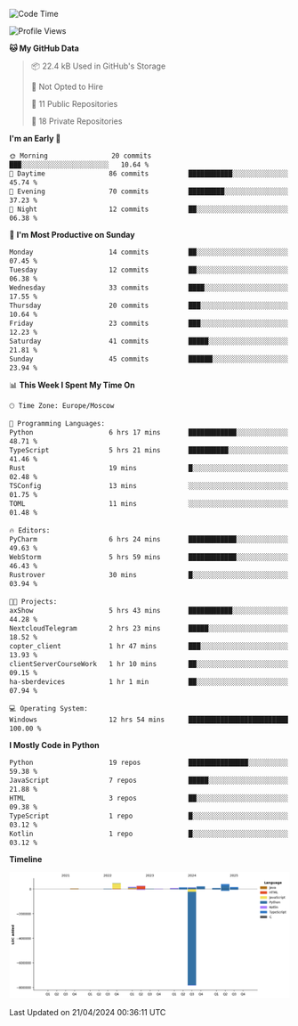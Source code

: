 <!--START_SECTION:waka-->
![Code Time](http://img.shields.io/badge/Code%20Time-269%20hrs%2048%20mins-blue)

![Profile Views](http://img.shields.io/badge/Profile%20Views-0-blue)

**🐱 My GitHub Data** 

> 📦 22.4 kB Used in GitHub's Storage 
 > 
> 🚫 Not Opted to Hire
 > 
> 📜 11 Public Repositories 
 > 
> 🔑 18 Private Repositories 
 > 
**I'm an Early 🐤** 

```text
🌞 Morning                20 commits          ███░░░░░░░░░░░░░░░░░░░░░░   10.64 % 
🌆 Daytime                86 commits          ███████████░░░░░░░░░░░░░░   45.74 % 
🌃 Evening                70 commits          █████████░░░░░░░░░░░░░░░░   37.23 % 
🌙 Night                  12 commits          ██░░░░░░░░░░░░░░░░░░░░░░░   06.38 % 
```
📅 **I'm Most Productive on Sunday** 

```text
Monday                   14 commits          ██░░░░░░░░░░░░░░░░░░░░░░░   07.45 % 
Tuesday                  12 commits          ██░░░░░░░░░░░░░░░░░░░░░░░   06.38 % 
Wednesday                33 commits          ████░░░░░░░░░░░░░░░░░░░░░   17.55 % 
Thursday                 20 commits          ███░░░░░░░░░░░░░░░░░░░░░░   10.64 % 
Friday                   23 commits          ███░░░░░░░░░░░░░░░░░░░░░░   12.23 % 
Saturday                 41 commits          █████░░░░░░░░░░░░░░░░░░░░   21.81 % 
Sunday                   45 commits          ██████░░░░░░░░░░░░░░░░░░░   23.94 % 
```


📊 **This Week I Spent My Time On** 

```text
🕑︎ Time Zone: Europe/Moscow

💬 Programming Languages: 
Python                   6 hrs 17 mins       ████████████░░░░░░░░░░░░░   48.71 % 
TypeScript               5 hrs 21 mins       ██████████░░░░░░░░░░░░░░░   41.46 % 
Rust                     19 mins             █░░░░░░░░░░░░░░░░░░░░░░░░   02.48 % 
TSConfig                 13 mins             ░░░░░░░░░░░░░░░░░░░░░░░░░   01.75 % 
TOML                     11 mins             ░░░░░░░░░░░░░░░░░░░░░░░░░   01.48 % 

🔥 Editors: 
PyCharm                  6 hrs 24 mins       ████████████░░░░░░░░░░░░░   49.63 % 
WebStorm                 5 hrs 59 mins       ████████████░░░░░░░░░░░░░   46.43 % 
Rustrover                30 mins             █░░░░░░░░░░░░░░░░░░░░░░░░   03.94 % 

🐱‍💻 Projects: 
axShow                   5 hrs 43 mins       ███████████░░░░░░░░░░░░░░   44.28 % 
NextcloudTelegram        2 hrs 23 mins       █████░░░░░░░░░░░░░░░░░░░░   18.52 % 
copter_client            1 hr 47 mins        ███░░░░░░░░░░░░░░░░░░░░░░   13.93 % 
clientServerCourseWork   1 hr 10 mins        ██░░░░░░░░░░░░░░░░░░░░░░░   09.15 % 
ha-sberdevices           1 hr 1 min          ██░░░░░░░░░░░░░░░░░░░░░░░   07.94 % 

💻 Operating System: 
Windows                  12 hrs 54 mins      █████████████████████████   100.00 % 
```

**I Mostly Code in Python** 

```text
Python                   19 repos            ███████████████░░░░░░░░░░   59.38 % 
JavaScript               7 repos             █████░░░░░░░░░░░░░░░░░░░░   21.88 % 
HTML                     3 repos             ██░░░░░░░░░░░░░░░░░░░░░░░   09.38 % 
TypeScript               1 repo              █░░░░░░░░░░░░░░░░░░░░░░░░   03.12 % 
Kotlin                   1 repo              █░░░░░░░░░░░░░░░░░░░░░░░░   03.12 % 
```



**Timeline**

![Lines of Code chart](https://raw.githubusercontent.com/adlemx/adlemx/main/assets/bar_graph.png)


 Last Updated on 21/04/2024 00:36:11 UTC
<!--END_SECTION:waka-->
